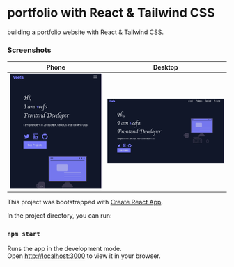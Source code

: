 # portfolio with React & Tailwind CSS

building a portfolio website with React & Tailwind CSS.




### Screenshots
| Phone |  Desktop |
|---|--|
| <img alt="Screenshot 2024-03-10 at 11 31 24 PM" src="https://github.com/veefa/portfolio-with-React---Tailwind-CSS/blob/main/src/media/Screenshot%202024-03-11%20at%2020.18.02.png/">| <img alt="Screenshot 2024-03-10 at 11 31 24 PM" src="https://github.com/veefa/portfolio-with-React---Tailwind-CSS/blob/main/src/media/Screenshot%202024-03-11%20at%2020.18.17.png">|






This project was bootstrapped with [Create React App](https://github.com/facebook/create-react-app).


In the project directory, you can run:

### `npm start`

Runs the app in the development mode.\
Open [http://localhost:3000](http://localhost:3000) to view it in your browser.
